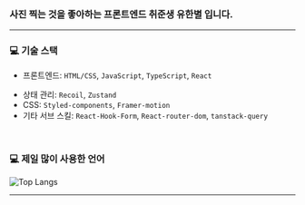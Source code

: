 ### 사진 찍는 것을 좋아하는 프론트엔드 취준생 유한별 입니다.
---
### 💻 기술 스택
*  프론트엔드: `HTML/CSS`, `JavaScript`, `TypeScript`, `React`
  - 상태 관리: `Recoil`, `Zustand`
  - CSS: `Styled-components`, `Framer-motion`
  - 기타 서브 스킬: `React-Hook-Form`, `React-router-dom`, `tanstack-query`

<br>

### 💻 제일 많이 사용한 언어
![Top Langs](https://github-readme-stats.vercel.app/api/top-langs/?username=Rayched&layout=compact)

---
